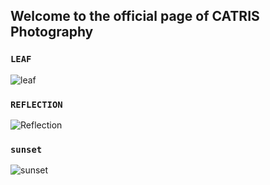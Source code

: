 ## Welcome to the official page of CATRIS Photography


### ```LEAF```

![leaf](/catrisphotography/Leaf.jpg)


### ```REFLECTION```

![Reflection](/catrisphotography/reflection.jpg)


### ```sunset```

![sunset](/catrisphotography/sunset.jpg)
